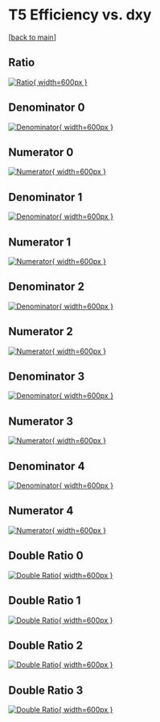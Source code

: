 # T5 Efficiency vs. dxy

[[back to main](./)]



## Ratio

[![Ratio](../mtv/var/T5_xtr_321_-1_eff_dxy.png){ width=600px }](../mtv/var/T5_xtr_321_-1_eff_dxy.pdf)

## Denominator 0

[![Denominator](../mtv/den/T5_xtr_321_-1_eff_dxy_den0.png){ width=600px }](../mtv/den/T5_xtr_321_-1_eff_dxy_den0.pdf)

## Numerator 0

[![Numerator](../mtv/num/T5_xtr_321_-1_eff_dxy_num0.png){ width=600px }](../mtv/num/T5_xtr_321_-1_eff_dxy_num0.pdf)

## Denominator 1

[![Denominator](../mtv/den/T5_xtr_321_-1_eff_dxy_den1.png){ width=600px }](../mtv/den/T5_xtr_321_-1_eff_dxy_den1.pdf)

## Numerator 1

[![Numerator](../mtv/num/T5_xtr_321_-1_eff_dxy_num1.png){ width=600px }](../mtv/num/T5_xtr_321_-1_eff_dxy_num1.pdf)

## Denominator 2

[![Denominator](../mtv/den/T5_xtr_321_-1_eff_dxy_den2.png){ width=600px }](../mtv/den/T5_xtr_321_-1_eff_dxy_den2.pdf)

## Numerator 2

[![Numerator](../mtv/num/T5_xtr_321_-1_eff_dxy_num2.png){ width=600px }](../mtv/num/T5_xtr_321_-1_eff_dxy_num2.pdf)

## Denominator 3

[![Denominator](../mtv/den/T5_xtr_321_-1_eff_dxy_den3.png){ width=600px }](../mtv/den/T5_xtr_321_-1_eff_dxy_den3.pdf)

## Numerator 3

[![Numerator](../mtv/num/T5_xtr_321_-1_eff_dxy_num3.png){ width=600px }](../mtv/num/T5_xtr_321_-1_eff_dxy_num3.pdf)

## Denominator 4

[![Denominator](../mtv/den/T5_xtr_321_-1_eff_dxy_den4.png){ width=600px }](../mtv/den/T5_xtr_321_-1_eff_dxy_den4.pdf)

## Numerator 4

[![Numerator](../mtv/num/T5_xtr_321_-1_eff_dxy_num4.png){ width=600px }](../mtv/num/T5_xtr_321_-1_eff_dxy_num4.pdf)

## Double Ratio 0

[![Double Ratio](../mtv/ratio/T5_xtr_321_-1_eff_dxy_ratio0.png){ width=600px }](../mtv/ratio/T5_xtr_321_-1_eff_dxy_ratio0.pdf)

## Double Ratio 1

[![Double Ratio](../mtv/ratio/T5_xtr_321_-1_eff_dxy_ratio1.png){ width=600px }](../mtv/ratio/T5_xtr_321_-1_eff_dxy_ratio1.pdf)

## Double Ratio 2

[![Double Ratio](../mtv/ratio/T5_xtr_321_-1_eff_dxy_ratio2.png){ width=600px }](../mtv/ratio/T5_xtr_321_-1_eff_dxy_ratio2.pdf)

## Double Ratio 3

[![Double Ratio](../mtv/ratio/T5_xtr_321_-1_eff_dxy_ratio3.png){ width=600px }](../mtv/ratio/T5_xtr_321_-1_eff_dxy_ratio3.pdf)

